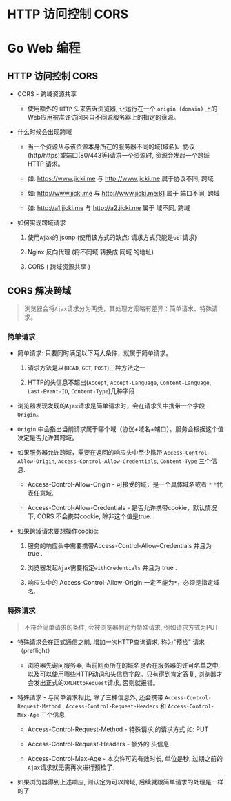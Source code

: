 # HTTP 访问控制 CORS


# Go Web 编程

## HTTP 访问控制 CORS

* CORS - 跨域资源共享

  * 使用额外的 `HTTP` 头来告诉浏览器, 让运行在一个 `origin (domain)` 上的Web应用被准许访问来自不同源服务器上的指定的资源。

* 什么时候会出现跨域

  * 当一个资源从与该资源本身所在的服务器不同的域(域名)、协议(http/https)或端口(80/443等)请求一个资源时, 资源会发起一个跨域 HTTP 请求。
  
  * 如: https://www.jicki.me 与 http://www.jicki.me 属于协议不同, 跨域
  * 如: http://www.jicki.me 与 http://www.jicki.me:81 属于 端口不同, 跨域
  * 如: http://a1.jicki.me 与 http://a2.jicki.me 属于 域不同, 跨域


* 如何实现跨域请求

  1. 使用`Ajax`的 jsonp (使用该方式的缺点: 请求方式只能是`GET`请求)

  2. Nginx 反向代理 (将不同域 转换成 同域 的地址) 

  3. CORS ( 跨域资源共享 )


## CORS 解决跨域

> 浏览器会将`Ajax`请求分为两类，其处理方案略有差异：简单请求、特殊请求。


### 简单请求

* 简单请求: 只要同时满足以下两大条件，就属于简单请求。

  1. 请求方法是以(`HEAD`, `GET`, `POST`)三种方法之一
  
  2. HTTP的头信息不超出(`Accept`, `Accept-Language`, `Content-Language`, `Last-Event-ID`, `Content-Type`)几种字段


* 浏览器发现发现的`Ajax`请求是简单请求时，会在请求头中携带一个字段`Origin`。

* `Origin` 中会指出当前请求属于哪个域（协议+域名+端口）。服务会根据这个值决定是否允许其跨域。

* 如果服务器允许跨域，需要在返回的响应头中至少携带 `Access-Control-Allow-Origin`, `Access-Control-Allow-Credentials`, `Content-Type` 三个信息.

  * Access-Control-Allow-Origin - 可接受的域，是一个具体域名或者 `*` `*`代表任意域.

  * Access-Control-Allow-Credentials - 是否允许携带cookie，默认情况下, CORS 不会携带cookie, 除非这个值是true.


* 如果跨域请求要想操作cookie:

  1. 服务的响应头中需要携带Access-Control-Allow-Credentials 并且为 true .

  2. 浏览器发起`Ajax`需要指定`withCredentials` 并且为 true .

  3. 响应头中的 Access-Control-Allow-Origin 一定不能为`*`，必须是指定域名.


### 特殊请求

> 不符合简单请求的条件, 会被浏览器判定为特殊请求, 例如请求方式为PUT

* 特殊请求会在正式通信之前, 增加一次HTTP查询请求, 称为"预检" 请求（preflight）
  
  * 浏览器先询问服务器, 当前网页所在的域名是否在服务器的许可名单之中, 以及可以使用哪些HTTP动词和头信息字段。只有得到肯定答复, 浏览器才会发出正式的`XMLHttpRequest`请求, 否则就报错。


* 特殊请求 - 与简单请求相比, 除了三种信息外, 还会携带 `Access-Control-Request-Method` ,  `Access-Control-Request-Headers` 和 `Access-Control-Max-Age` 三个信息.

  * Access-Control-Request-Method - 特殊请求,的请求方式 如: PUT 

  * Access-Control-Request-Headers - 额外的 头信息.

  * Access-Control-Max-Age - 本次许可的有效时长, 单位是秒, 过期之前的`Ajax`请求就无需再次进行预检了.

* 如果浏览器得到上述响应, 则认定为可以跨域, 后续就跟简单请求的处理是一样的了


